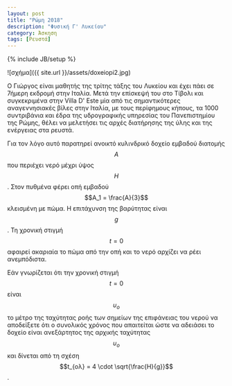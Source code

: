 ```yaml
---
layout: post
title: "Ρώμη 2018"
description: "Φυσική Γ' Λυκείου"
category: Άσκηση
tags: [Ρευστά]
---
```

{% include JB/setup %}

![σχήμα]({{ site.url }}/assets/doxeiopi2.jpg) 


Ο Γιώργος είναι μαθητής της τρίτης τάξης του Λυκείου και έχει πάει σε 7ήμερη εκδρομή στην Ιταλία. Μετά την επίσκεψή του στο Τίβολι και συγκεκριμένα στην Villa D' Este μία από τις σημαντικότερες αναγεννησιακές βίλες στην Ιταλία, με τους περίφημους κήπους, τα 1000 συντριβάνια και έδρα της υδρογραφικής υπηρεσίας του Πανεπιστημίου της Ρώμης, θέλει να μελετήσει τις αρχές διατήρησης της ύλης και της ενέργειας στα ρευστά.

Για τον λόγο αυτό παρατηρεί ανοικτό κυλινδρικό δοχείο εμβαδού διατομής $$Α$$ που περιέχει νερό μέχρι ύψος $$Η$$. Στον πυθμένα φέρει οπή εμβαδού $$A_1 = \frac{A}{3}$$ κλεισμένη με πώμα. Η επιτάχυνση της βαρύτητας είναι $$g$$. Τη χρονική στιγμή $$t=0$$ αφαιρεί ακαριαία το πώμα από την οπή και το νερό αρχίζει να ρέει ανεμπόδιστα. 

Εάν γνωρίζεται ότι την χρονική στιγμή $$t = 0$$ είναι $$υ_ο$$ το μέτρο της ταχύτητας ροής των σημείων της επιφάνειας του νερού να αποδείξετε ότι ο συνολικός χρόνος που απαιτείται ώστε να αδειάσει το δοχείο είναι ανεξάρτητος της αρχικής ταχύτητας $$υ_ο$$ και δίνεται από τη σχέση $$t_{ολ} = 4 \cdot \sqrt{\frac{H}{g}}$$.
